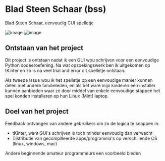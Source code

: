 # Blad Steen Schaar (bss)
Blad Steen Schaar, eenvoudig GUI spelletje

![image](https://user-images.githubusercontent.com/38760743/185699437-6e25b502-26ec-4230-a9b6-9e879e29cd87.png)
![image](https://user-images.githubusercontent.com/38760743/185699496-128b149b-8c1f-4475-a801-23ef7529dd7f.png)

## Ontstaan van het project
Dit project is ontstaan nadat ik een GUI wou schrijven voor een eenvoudige Python codeeroefening. Na wat opzoekingswerk ben ik uitgekomen op tKinter
en zo is na veel trial and error dit spelletje ontstaan.

Als tweede issue wou ik het spelletje op een eenvoudige manier kunnen delen met andere familieleden, en als het ware mijn kinderen een installer
kunnen aanbieden waar ze door middel van enkele eenvoudige stappen het spel konden installeren op hun Linux (Mint) laptop.

## Doel van het project
Feedback ontvangen van andere gebruikers om zo de logica te snappen in:
* tKinter, want GUI's schrijven is toch minder eenvoudig dan verwacht
* Distributie van gecompilleerde apps/programma's op verschillende OS (linux, windows, mac)

Andere beginnende amateur programmeurs een voorbeeld bieden
